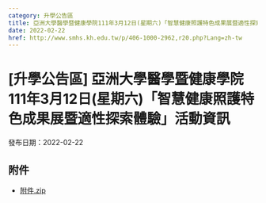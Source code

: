 ```yaml
---
category: 升學公告區
title: 亞洲大學醫學暨健康學院111年3月12日(星期六)「智慧健康照護特色成果展暨適性探索體驗」活動資訊
date: 2022-02-22
href: http://www.smhs.kh.edu.tw/p/406-1000-2962,r20.php?Lang=zh-tw
---
```


# [升學公告區] 亞洲大學醫學暨健康學院111年3月12日(星期六)「智慧健康照護特色成果展暨適性探索體驗」活動資訊

發布日期：2022-02-22



## 附件

- [附件.zip](https://www.smhs.kh.edu.tw/app/index.php?Action=downloadfile&file=WVhSMFlXTm9MelV5TDNCMFlWOHlOamsyWHpnek56azJOakJmT1RBM05EQXVlbWx3&fname=DGGGROTSYWQO41XX50LKSWHGRK30OOLKDGUWTSKK4125MLVWKPROVTPOUSSSPKPO)

